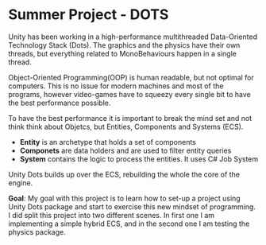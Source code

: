 # Summer Project - DOTS

Unity has been working in a high-performance multithreaded Data-Oriented Technology Stack (Dots). The graphics and the physics have their own threads, but everything related to MonoBehaviours happen in a single thread.

Object-Oriented Programming(OOP) is human readable, but not optimal for computers. This is no issue for modern machines and most of the programs, however video-games have to squeezy every single bit to have the best performance possible.

To have the best performance it is important to break the mind set and not think think about Objetcs, but Entities, Components and Systems (ECS).

- **Entity** is an archetype that holds a set of components
- **Componets** are data holders and are used to filter entity queries
- **System** contains the logic to process the entities. It uses C# Job System

Unity Dots builds up over the ECS, rebuilding the whole the core of the engine. 

**Goal**: My goal with this project is to learn how to set-up a project using Unity Dots package and start to exercise this new mindset of programming. I did split this project into two different scenes. In first one I am implementing a simple hybrid ECS, and in the second one I am testing the physics package.

